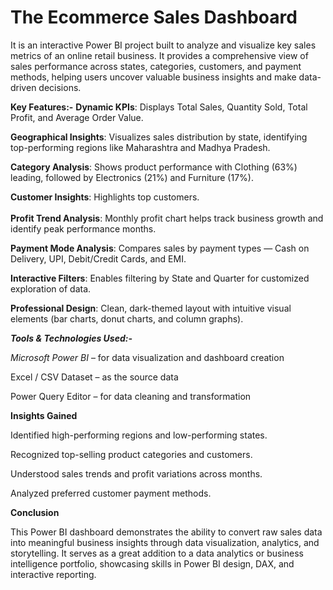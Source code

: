 # The Ecommerce Sales Dashboard   
      
It is an interactive Power BI project built to analyze and visualize key sales metrics of an online retail business.
It provides a comprehensive view of sales performance across states, categories, customers, and payment methods, helping users uncover valuable business insights and make data-driven decisions.
           
**Key Features:-**
**Dynamic KPIs**: Displays Total Sales, Quantity Sold, Total Profit, and Average Order Value. 
    
**Geographical Insights**: Visualizes sales distribution by state, identifying top-performing regions like Maharashtra and Madhya Pradesh.

**Category Analysis**: Shows product performance with Clothing (63%) leading, followed by Electronics (21%) and Furniture (17%).    

**Customer Insights**: Highlights top customers.    
\
**Profit Trend Analysis**: Monthly profit chart helps track business growth and identify peak performance months.    

**Payment Mode Analysis**: Compares sales by payment types — Cash on Delivery, UPI, Debit/Credit Cards, and EMI.    

**Interactive Filters**: Enables filtering by State and Quarter for customized exploration of data.    

**Professional Design**: Clean, dark-themed layout with intuitive visual elements (bar charts, donut charts, and column graphs).    


***Tools & Technologies Used:-***

*Microsoft Power BI* – for data visualization and dashboard creation

Excel / CSV Dataset – as the source data

Power Query Editor – for data cleaning and transformation

**Insights Gained**

Identified high-performing regions and low-performing states.

Recognized top-selling product categories and customers.

Understood sales trends and profit variations across months.

Analyzed preferred customer payment methods.


**Conclusion**

This Power BI dashboard demonstrates the ability to convert raw sales data into meaningful business insights through data visualization, analytics, and storytelling.
It serves as a great addition to a data analytics or business intelligence portfolio, showcasing skills in Power BI design, DAX, and interactive reporting.
